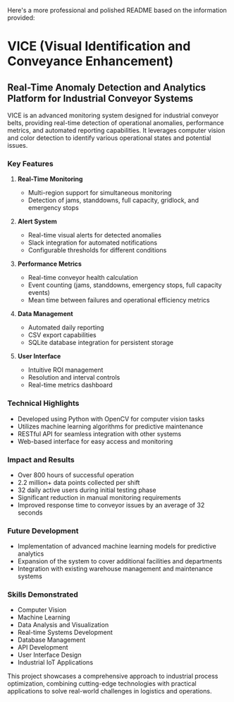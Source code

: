 Here's a more professional and polished README based on the information provided:

# VICE (Visual Identification and Conveyance Enhancement)

## Real-Time Anomaly Detection and Analytics Platform for Industrial Conveyor Systems

VICE is an advanced monitoring system designed for industrial conveyor belts, providing real-time detection of operational anomalies, performance metrics, and automated reporting capabilities. It leverages computer vision and color detection to identify various operational states and potential issues.

### Key Features

1. **Real-Time Monitoring**
   - Multi-region support for simultaneous monitoring
   - Detection of jams, standdowns, full capacity, gridlock, and emergency stops

2. **Alert System**
   - Real-time visual alerts for detected anomalies
   - Slack integration for automated notifications
   - Configurable thresholds for different conditions

3. **Performance Metrics**
   - Real-time conveyor health calculation
   - Event counting (jams, standdowns, emergency stops, full capacity events)
   - Mean time between failures and operational efficiency metrics

4. **Data Management**
   - Automated daily reporting
   - CSV export capabilities
   - SQLite database integration for persistent storage

5. **User Interface**
   - Intuitive ROI management
   - Resolution and interval controls
   - Real-time metrics dashboard

### Technical Highlights

- Developed using Python with OpenCV for computer vision tasks
- Utilizes machine learning algorithms for predictive maintenance
- RESTful API for seamless integration with other systems
- Web-based interface for easy access and monitoring

### Impact and Results

- Over 800 hours of successful operation
- 2.2 million+ data points collected per shift
- 32 daily active users during initial testing phase
- Significant reduction in manual monitoring requirements
- Improved response time to conveyor issues by an average of 32 seconds

### Future Development

- Implementation of advanced machine learning models for predictive analytics
- Expansion of the system to cover additional facilities and departments
- Integration with existing warehouse management and maintenance systems

### Skills Demonstrated

- Computer Vision
- Machine Learning
- Data Analysis and Visualization
- Real-time Systems Development
- Database Management
- API Development
- User Interface Design
- Industrial IoT Applications

This project showcases a comprehensive approach to industrial process optimization, combining cutting-edge technologies with practical applications to solve real-world challenges in logistics and operations.
